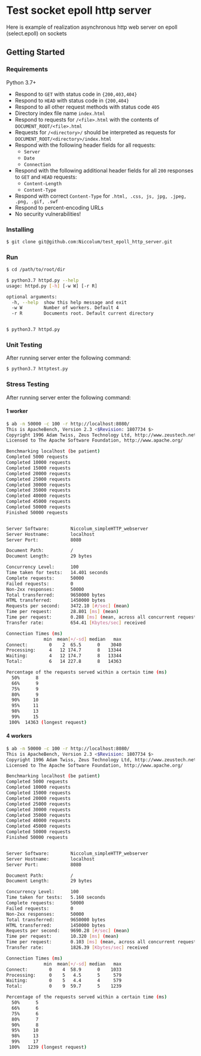 # Test socket epoll http server

Here is example of realization asynchronous http web server on epoll (select.epoll) on sockets

## Getting Started

### Requirements

Python 3.7+

* Respond to `GET` with status code in `{200,403,404}`
* Respond to `HEAD` with status code in `{200,404}`
* Respond to all other request methods with status code `405`
* Directory index file name `index.html`
* Respond to requests for `/<file>.html` with the contents of `DOCUMENT_ROOT/<file>.html`
* Requests for `/<directory>/` should be interpreted as requests for `DOCUMENT_ROOT/<directory>/index.html`
* Respond with the following header fields for all requests:
  * `Server`
  * `Date`
  * `Connection`
* Respond with the following additional header fields for all `200` responses to `GET` and `HEAD` requests:
  * `Content-Length`
  * `Content-Type`
* Respond with correct `Content-Type` for `.html, .css, js, jpg, .jpeg, .png, .gif, .swf`
* Respond to percent-encoding URLs
* No security vulnerabilities!

### Installing

```bash
$ git clone git@github.com:Niccolum/test_epoll_http_server.git
```

### Run

```bash
$ cd /path/to/root/dir

$ python3.7 httpd.py --help
usage: httpd.py [-h] [-w W] [-r R]

optional arguments:
  -h, --help  show this help message and exit
  -w W        Number of workers. Default 4
  -r R        Documents root. Default current directory


$ python3.7 httpd.py
```


### Unit Testing

After running server enter the following command:

```bash
$ python3.7 httptest.py
```

### Stress Testing

After running server enter the following command:

#### 1 worker

```bash
$ ab -n 50000 -c 100 -r http://localhost:8080/
This is ApacheBench, Version 2.3 <$Revision: 1807734 $>
Copyright 1996 Adam Twiss, Zeus Technology Ltd, http://www.zeustech.net/
Licensed to The Apache Software Foundation, http://www.apache.org/

Benchmarking localhost (be patient)
Completed 5000 requests
Completed 10000 requests
Completed 15000 requests
Completed 20000 requests
Completed 25000 requests
Completed 30000 requests
Completed 35000 requests
Completed 40000 requests
Completed 45000 requests
Completed 50000 requests
Finished 50000 requests


Server Software:        Niccolum_simpleHTTP_webserver
Server Hostname:        localhost
Server Port:            8080

Document Path:          /
Document Length:        29 bytes

Concurrency Level:      100
Time taken for tests:   14.401 seconds
Complete requests:      50000
Failed requests:        0
Non-2xx responses:      50000
Total transferred:      9650000 bytes
HTML transferred:       1450000 bytes
Requests per second:    3472.10 [#/sec] (mean)
Time per request:       28.801 [ms] (mean)
Time per request:       0.288 [ms] (mean, across all concurrent requests)
Transfer rate:          654.41 [Kbytes/sec] received

Connection Times (ms)
              min  mean[+/-sd] median   max
Connect:        0    2  65.5      0    3040
Processing:     4   12 174.7      8   13344
Waiting:        4   12 174.7      8   13344
Total:          6   14 227.8      8   14363

Percentage of the requests served within a certain time (ms)
  50%      8
  66%      9
  75%      9
  80%      9
  90%     10
  95%     11
  98%     13
  99%     15
 100%  14363 (longest request)
```

#### 4 workers

```bash
$ ab -n 50000 -c 100 -r http://localhost:8080/
This is ApacheBench, Version 2.3 <$Revision: 1807734 $>
Copyright 1996 Adam Twiss, Zeus Technology Ltd, http://www.zeustech.net/
Licensed to The Apache Software Foundation, http://www.apache.org/

Benchmarking localhost (be patient)
Completed 5000 requests
Completed 10000 requests
Completed 15000 requests
Completed 20000 requests
Completed 25000 requests
Completed 30000 requests
Completed 35000 requests
Completed 40000 requests
Completed 45000 requests
Completed 50000 requests
Finished 50000 requests


Server Software:        Niccolum_simpleHTTP_webserver
Server Hostname:        localhost
Server Port:            8080

Document Path:          /
Document Length:        29 bytes

Concurrency Level:      100
Time taken for tests:   5.160 seconds
Complete requests:      50000
Failed requests:        0
Non-2xx responses:      50000
Total transferred:      9650000 bytes
HTML transferred:       1450000 bytes
Requests per second:    9690.28 [#/sec] (mean)
Time per request:       10.320 [ms] (mean)
Time per request:       0.103 [ms] (mean, across all concurrent requests)
Transfer rate:          1826.39 [Kbytes/sec] received

Connection Times (ms)
              min  mean[+/-sd] median   max
Connect:        0    4  58.9      0    1033
Processing:     0    5   4.5      5     579
Waiting:        0    5   4.4      4     579
Total:          0    9  59.7      5    1239

Percentage of the requests served within a certain time (ms)
  50%      5
  66%      6
  75%      6
  80%      7
  90%      8
  95%     10
  98%     13
  99%     17
 100%   1239 (longest request)
```